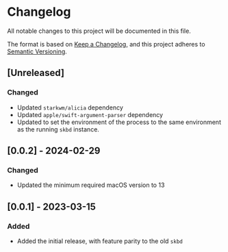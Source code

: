 # Changelog

All notable changes to this project will be documented in this file.

The format is based on [Keep a Changelog](https://keepachangelog.com/en/1.1.0/),
and this project adheres to [Semantic Versioning](https://semver.org/spec/v2.0.0.html).

## [Unreleased]

### Changed

- Updated `starkwm/alicia` dependency
- Updated `apple/swift-argument-parser` dependency
- Updated to set the environment of the process to the same environment as the running `skbd` instance.

## [0.0.2] - 2024-02-29

### Changed

- Updated the minimum required macOS version to 13

## [0.0.1] - 2023-03-15

### Added

- Added the initial release, with feature parity to the old `skbd`
